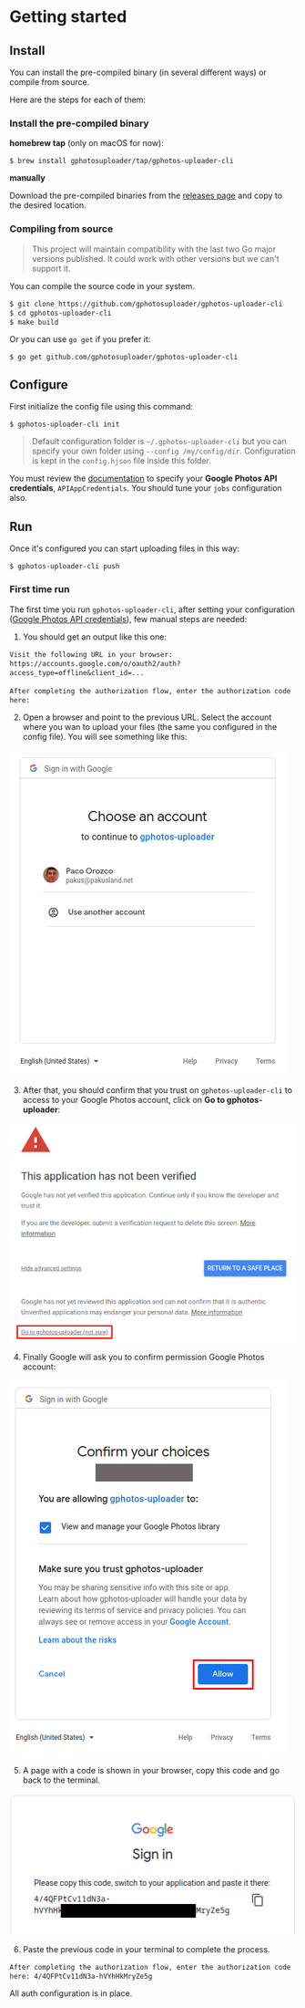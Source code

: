# Getting started

## Install
You can install the pre-compiled binary (in several different ways) or compile from source.

Here are the steps for each of them:

### Install the pre-compiled binary

**homebrew tap** (only on macOS for now):
```
$ brew install gphotosuploader/tap/gphotos-uploader-cli
```

**manually**

Download the pre-compiled binaries from the [releases page](https://github.com/gphotosuploader/gphotos-uploader-cli/releases/latest) and copy to the desired location.

### Compiling from source

> This project will maintain compatibility with the last two Go major versions published. It could work with other versions but we can't support it. 

You can compile the source code in your system.

```
$ git clone https://github.com/gphotosuploader/gphotos-uploader-cli
$ cd gphotos-uploader-cli
$ make build
```

Or you can use `go get` if you prefer it:

```
$ go get github.com/gphotosuploader/gphotos-uploader-cli
```

## Configure
First initialize the config file using this command:
```
$ gphotos-uploader-cli init
```

> Default configuration folder is `~/.gphotos-uploader-cli` but you can specify your own folder using `--config /my/config/dir`. Configuration is kept in the `config.hjson` file inside this folder.

You must review the [documentation](configuration.md) to specify your **Google Photos API credentials**, `APIAppCredentials`. You should tune your `jobs` configuration also.

## Run
Once it's configured you can start uploading files in this way:
``` 
$ gphotos-uploader-cli push
```

### First time run
The first time you run `gphotos-uploader-cli`, after setting your configuration ([Google Photos API credentials](configuration.md#APIAppCredentials)), few manual steps are needed:

1. You should get an output like this one:

```
Visit the following URL in your browser:
https://accounts.google.com/o/oauth2/auth?access_type=offline&client_id=...

After completing the authorization flow, enter the authorization code here:
```

2. Open a browser and point to the previous URL. Select the account where you wan to upload your files (the same you configured in the config file). You will see something like this:

![Google asking for Google Photos API credentials](images/ask_Google_Photos_API_credentials.png) 

3. After that, you should confirm that you trust on `gphotos-uploader-cli` to access to your Google Photos account, click on **Go to gphotos-uploader**:

![Google ask you to verify gphotos-upload-cli](images/ask_for_application_verification.png)

4. Finally Google will ask you to confirm permission Google Photos account:

![Google ask permission to your Google Photos account](images/ask_for_permission.png)

5. A page with a code is shown in your browser, copy this code and go back to the terminal.

![Final confirmation, all was good](images/final_confirmation.png)

6. Paste the previous code in your terminal to complete the process.

```
After completing the authorization flow, enter the authorization code here: 4/4QFPtCv11dN3a-hVYhHkMryZe5g
```

All auth configuration is in place.